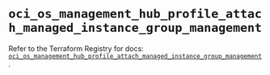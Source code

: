 # `oci_os_management_hub_profile_attach_managed_instance_group_management`

Refer to the Terraform Registry for docs: [`oci_os_management_hub_profile_attach_managed_instance_group_management`](https://registry.terraform.io/providers/hashicorp/oci/7.19.0/docs/resources/os_management_hub_profile_attach_managed_instance_group_management).
